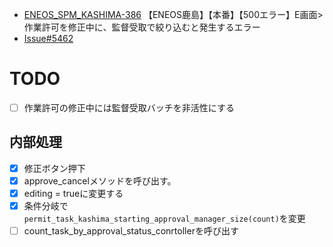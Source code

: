 - [ENEOS_SPM_KASHIMA-386](https://vqit.backlog.com/view/ENEOS_SPM_KASHIMA-386) 【ENEOS鹿島】【本番】【500エラー】E画面>作業許可を修正中に、監督受取で絞り込むと発生するエラー
- [Issue#5462](https://github.com/Bee2B/eneos-spm/issues/5462)

# TODO
- [ ] 作業許可の修正中には監督受取バッチを非活性にする

## 内部処理
- [x] 修正ボタン押下 
- [x] approve_cancelメソッドを呼び出す。
- [x] editing = trueに変更する
- [x] 条件分岐で `permit_task_kashima_starting_approval_manager_size(count)`を変更
- [ ] count_task_by_approval_status_conrtollerを呼び出す